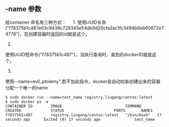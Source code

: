 
## -name 参数


给container 命名有三种方式：
　
1. 
使用UUID长命 ("f78375b1c487e03c9438c729345e54db9d20cfa2ac1fc3494b6eb60872e74778")，在创建容器时返回的id就是这个。

2. 
使用UUID短命令("f78375b1c487")，当执行查询时，查到的dockerID就是这个。

3. 
使用--name=evil_ptolemy",若不加此指令，docker会自动给新创建出来的容器分配一个唯一的name

	
    $ sudo docker run --name=test_name registry.liugang/centos:latest 
	$ sudo docker ps -a
	CONTAINER ID        IMAGE                            COMMAND       CREATED             STATUS                      PORTS       NAMES
	f78375b1c487        registry.liugang/centos:latest   "/bin/bash"   17 seconds ago      Exited (0) 17 seconds ago               test_name       
